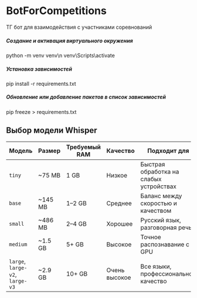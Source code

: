 # BotForCompetitions
ТГ бот для взаимодействия с участниками соревнований

##### Создание и активация виртуального окружения
python -m venv venv\n
venv\Scripts\activate

##### Установка зависимостей
pip install -r requirements.txt

##### Обновление или добавление пакетов в список зависимостей
pip freeze > requirements.txt

## Выбор модели Whisper

| Модель | Размер | Требуемый RAM | Качество | Подходит для |
|--------|--------|---------------|----------|--------------|
| `tiny` | ~75 MB | 1 GB | Низкое | Быстрая обработка на слабых устройствах |
| `base` | ~145 MB | 1–2 GB | Среднее | Баланс между скоростью и качеством |
| `small` | ~486 MB | 2–4 GB | Хорошее | Русский язык, разговорная речь |
| `medium` | ~1.5 GB | 5+ GB | Высокое | Точное распознавание с GPU |
| `large`, `large-v2`, `large-v3` | ~2.9 GB| 10+ GB | Очень высокое | Все языки, профессиональное качество |